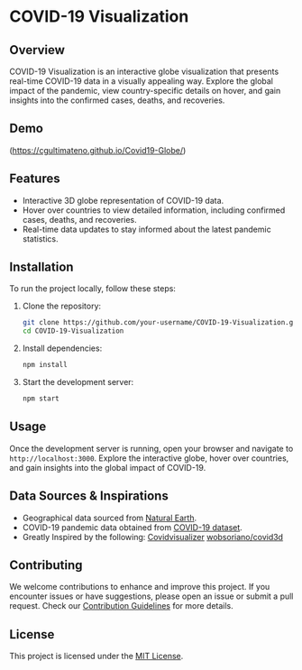 # COVID-19 Visualization

## Overview
COVID-19 Visualization is an interactive globe visualization that presents real-time COVID-19 data in a visually appealing way. Explore the global impact of the pandemic, view country-specific details on hover, and gain insights into the confirmed cases, deaths, and recoveries.

## Demo
(https://cgultimateno.github.io/Covid19-Globe/)

## Features
- Interactive 3D globe representation of COVID-19 data.
- Hover over countries to view detailed information, including confirmed cases, deaths, and recoveries.
- Real-time data updates to stay informed about the latest pandemic statistics.

## Installation
To run the project locally, follow these steps:

1. Clone the repository:
    ```bash
    git clone https://github.com/your-username/COVID-19-Visualization.git
    cd COVID-19-Visualization
    ```

2. Install dependencies:
    ```bash
    npm install
    ```

3. Start the development server:
    ```bash
    npm start
    ```

## Usage
Once the development server is running, open your browser and navigate to `http://localhost:3000`. Explore the interactive globe, hover over countries, and gain insights into the global impact of COVID-19.

## Data Sources & Inspirations
- Geographical data sourced from [Natural Earth](https://www.naturalearthdata.com/).
- COVID-19 pandemic data obtained from [COVID-19 dataset](https://www.kaggle.com/datasets/imdevskp/corona-virus-report0).
- Greatly Inspired by the following:
  [Covidvisualizer](https://covidvisualizer.com)
  [wobsoriano/covid3d](https://github.com/wobsoriano/covid3d)

## Contributing
We welcome contributions to enhance and improve this project. If you encounter issues or have suggestions, please open an issue or submit a pull request. Check our [Contribution Guidelines](CONTRIBUTING.md) for more details.

## License
This project is licensed under the [MIT License](LICENSE).

